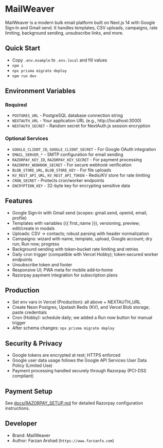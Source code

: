 # MailWeaver

MailWeaver is a modern bulk email platform built on Next.js 14 with Google Sign‑In and Gmail send. It handles templates, CSV uploads, campaigns, rate limiting, background sending, unsubscribe links, and more.

## Quick Start
- Copy `.env.example` to `.env.local` and fill values
- `npm i`
- `npx prisma migrate deploy`
- `npm run dev`

## Environment Variables

### Required
- `POSTGRES_URL` - PostgreSQL database connection string
- `NEXTAUTH_URL` - Your application URL (e.g., http://localhost:3000)
- `NEXTAUTH_SECRET` - Random secret for NextAuth.js session encryption

### Optional Services
- `GOOGLE_CLIENT_ID`, `GOOGLE_CLIENT_SECRET` - For Google OAuth integration
- `EMAIL_SERVER_*` - SMTP configuration for email sending
- `RAZORPAY_KEY_ID`, `RAZORPAY_KEY_SECRET` - For payment processing
- `RAZORPAY_WEBHOOK_SECRET` - For secure webhook verification
- `BLOB_STORE_URL`, `BLOB_STORE_KEY` - For file uploads
- `KV_REST_API_URL`, `KV_REST_API_TOKEN` - Redis/KV store for rate limiting
- `CRON_SECRET` - Protects cron/worker endpoints
- `ENCRYPTION_KEY` - 32-byte key for encrypting sensitive data

## Features
- Google Sign‑In with Gmail send (scopes: gmail.send, openid, email, profile)
- Templates with variables ({{ first_name }}), versioning, preview; edit/create in modals
- Uploads: CSV → contacts; robust parsing with header normalization
- Campaigns: wizard with name, template, upload, Google account; dry run; Run now; progress
- Background sending with token‑bucket rate limiting and retries
- Daily cron trigger (compatible with Vercel Hobby); token‑secured worker endpoints
- Unsubscribe token and footer
- Responsive UI; PWA meta for mobile add‑to‑home
- Razorpay payment integration for subscription plans

## Production
- Set env vars in Vercel (Production): all above + NEXTAUTH_URL
- Create Neon Postgres, Upstash Redis (KV), and Vercel Blob storage; paste credentials
- Cron (Hobby): schedule daily; we added a Run now button for manual trigger
- After schema changes: `npx prisma migrate deploy`

## Security & Privacy
- Google tokens are encrypted at rest; HTTPS enforced
- Google user data usage follows the Google API Services User Data Policy (Limited Use)
- Payment processing handled securely through Razorpay (PCI-DSS compliant)

## Payment Setup
See [docs/RAZORPAY_SETUP.md](docs/RAZORPAY_SETUP.md) for detailed Razorpay configuration instructions.

## Developer
- Brand: MailWeaver
- Author: Farzan Arshad (`https://www.farzanfa.com`)


